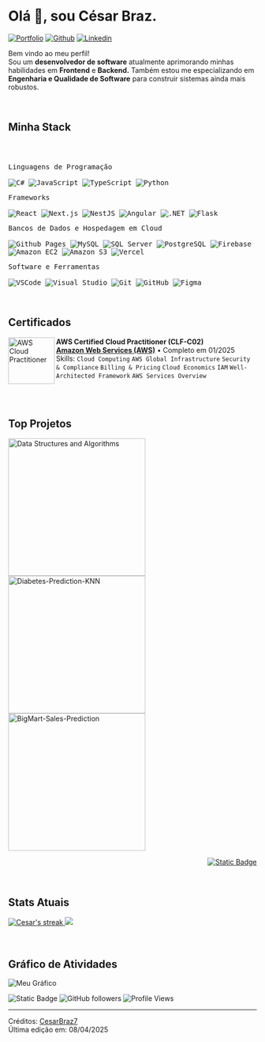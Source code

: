<h1>Olá 👋, sou César Braz.</h1>

<!-- links do cabeçalho -->
[![Portfolio](https://img.shields.io/badge/-Portfolio-red?style=flat&logo=appveyor&logoColor=white)](https://cesarbraz7.github.io/my-portfolio/)
[![Github](https://img.shields.io/badge/-Github-000?style=flat&logo=Github&logoColor=white)](https://github.com/CesarBraz7)
[![Linkedin](https://img.shields.io/badge/-LinkedIn-blue?style=flat&logo=Linkedin&logoColor=white)](https://www.linkedin.com/in/cesardsbraz/)



<!-- biografia -->
<p>Bem vindo ao meu perfil! </br> Sou um <b>desenvolvedor de software</b> atualmente aprimorando minhas habilidades em <b>Frontend</b> e <b>Backend.</b> Também estou me especializando em <b>Engenharia e Qualidade de Software</b> para construir sistemas ainda mais robustos.</p>

<!-- stack -->
</br>
<h2>Minha Stack</h2>

<div>
	<p style="display: inline-block;">
	<p>
		<kbd>
			<kbd>Linguagens de Programação</kbd>
			<br>
			<br>
			<img alt="C#" src="https://img.shields.io/badge/C%23-05122A?logo=csharp&style=flat">
      <img alt="JavaScript" src="https://img.shields.io/badge/JavaScript-05122A?logo=javascript&style=flat">
      <img alt="TypeScript" src="https://img.shields.io/badge/TypeScript-05122A?logo=typescript&style=flat">
      <img alt="Python" src="https://img.shields.io/badge/Python-05122A?style=flat&logo=python">
		</kbd>
	</p>
	<p>
		<kbd>
			<kbd>Frameworks</kbd>
			<br>
			<br>
			<img alt="React" src="https://img.shields.io/badge/React-05122A?logo=react&style=flat">
      <img alt="Next.js" src="https://img.shields.io/badge/Next.js-05122A?logo=next.js&style=flat">
      <img alt="NestJS" src="https://img.shields.io/badge/NestJS-05122A?logo=nestjs&style=flat">
      <img alt="Angular" src="https://img.shields.io/badge/Angular-05122A?logo=angular&style=flat">
      <img alt=".NET" src="https://img.shields.io/badge/.NET-05122A?logo=dotnet&style=flat">
      <img alt="Flask" src="https://img.shields.io/badge/Flask-05122A?logo=flask&style=flat">
		</kbd>
	</p>
	<p>
		<kbd>
			<kbd>Bancos de Dados e Hospedagem em Cloud</kbd>
			<br>
			<br>
			<img alt="Github Pages" src="https://img.shields.io/badge/Github%20Pages-05122A?style=flat&logo=Github">
			<img alt="MySQL" src="https://img.shields.io/badge/MySQL-05122A?logo=mysql&style=flat">
      <img alt="SQL Server" src="https://img.shields.io/badge/SQL%20Server-05122A?logo=microsoftsqlserver&style=flat">
      <img alt="PostgreSQL" src="https://img.shields.io/badge/PostgreSQL-05122A?logo=postgresql&style=flat">
      <img alt="Firebase" src="https://img.shields.io/badge/Firebase-05122A?logo=firebase&style=flat">
      <img alt="Amazon EC2" src="https://img.shields.io/badge/Amazon%20EC2-05122A?logo=amazonec2&style=flat">
      <img alt="Amazon S3" src="https://img.shields.io/badge/Amazon%20S3-05122A?logo=amazons3&style=flat">
      <img alt="Vercel" src="https://img.shields.io/badge/Vercel-05122A?logo=vercel&style=flat">
		</kbd>
	</p>
	<p>
		<kbd>
			<kbd>Software e Ferramentas</kbd>
			<br>
			<br>
			<img alt="VSCode" src="https://img.shields.io/badge/VSCode-05122A?logo=visualstudiocode&style=flat">
      <img alt="Visual Studio" src="https://img.shields.io/badge/Visual%20Studio-05122A?logo=visualstudio&style=flat">
      <img alt="Git" src="https://img.shields.io/badge/Git-05122A?logo=git&style=flat">
      <img alt="GitHub" src="https://img.shields.io/badge/GitHub-05122A?logo=github&style=flat">
      <img alt="Figma" src="https://img.shields.io/badge/Figma-05122A?logo=figma&style=flat">
		</kbd>
	</p>
    </p>
</div>


<!-- certificados -->
</br>
<h2>Certificados</h2>

[<img align="left" height="94px" width="94px" alt="AWS Cloud Practitioner" src="https://static-media.hotmart.com/vpsublBO6-c0oIL_GPKre5zLOCs=/600x600/filters:quality(100)/hotmart/checkout_custom/e9000907-6e74-43dd-88a1-b5162bbd4b29/qey58z0xo.png"/>](https://aws.amazon.com/certification/certified-cloud-practitioner/)
**AWS Certified Cloud Practitioner (CLF-C02)** \
[**Amazon Web Services (AWS)**](https://aws.amazon.com/certification/certified-cloud-practitioner/) • Completo em 01/2025\
Skills: `Cloud Computing` `AWS Global Infrastructure` `Security & Compliance` `Billing & Pricing`
`Cloud Economics` `IAM` `Well-Architected Framework` `AWS Services Overview`

<br>


<!-- lista de melhores projetos -->
</br>
<h2>Top Projetos</h2>
<p>
  <a href="https://github.com/CesarBraz7/desafio-02-aws-react"><img width="278" src="https://denvercoder1-github-readme-stats.vercel.app/api/pin/?username=CesarBraz7&repo=desafio-02-aws-react&theme=dark&bg_color=0D1017&title_color=E8EDF3&hide_border=false&icon_color=E8EDF3&show_icons=false&border_radius=0" alt="Data Structures and Algorithms"></a>
  <a href="https://github.com/CesarBraz7/client-management-app">
	  <img width="278" src="https://denvercoder1-github-readme-stats.vercel.app/api/pin/?username=CesarBraz7&repo=client-management-app&theme=dark&bg_color=0D1017&title_color=E8EDF3&hide_border=false&icon_color=E8EDF3&show_icons=false&border_radius=0" alt="Diabetes-Prediction-KNN"></a>
  <a href="https://github.com/CesarBraz7/framework-web-project">
	  <img width="278" src="https://denvercoder1-github-readme-stats.vercel.app/api/pin/?username=CesarBraz7&repo=framework-web-project&theme=dark&bg_color=0D1017&title_color=E8EDF3&hide_border=false&icon_color=E8EDF3&show_icons=false&border_radius=0" alt="BigMart-Sales-Prediction">
  </a>
  </br>

  
  </p>
  <p align="right">
    <a href="https://github.com/CesarBraz7?tab=repositories"><img alt="Static Badge" src="https://img.shields.io/badge/Todos%20os%20projetos.-05122A?style=flat-square"></a>
  </p>


<!-- card status atuais -->
</br>
<h2>Stats Atuais</h2>

<div>
<a href="https://github.com/CesarBraz7">
      <img alt="Cesar's streak" src="https://github-readme-streak-stats-9m8ugfa77-denvercoder1.vercel.app/?user=CesarBraz7&theme=monokai-metallian&border_radius=0&card_width=417&card_height=194&background=0D1017&fire=E8EDF3&currStreakNum=E8EDF3&sideNums=E8EDF3&currStreakLabel=E8EDF3&sideLabels=E8EDF3F0&dates=E8EDF3D5&ring=E8EDF3F0&card_width=400&card_height=195"/>
    </a>
  <a href="https://github.com/CesarBraz7">
<img src="https://github-readme-stats.vercel.app/api?username=CesarBraz7&show_icons=true&bg_color=0D1017&border_radius=0&text_color=E8EDF3D5&title_color=E8EDF3&icon_color=E8EDF3&hide_border=false&card_width=414&card_height=195"/>
    </a>
</div>



<!-- card grafico de atividades -->
</br>
</br>
<h2>Gráfico de Atividades</h2>

![Meu Gráfico](https://github-readme-activity-graph.vercel.app/graph?username=CesarBraz7&custom_title=Meu%20%20Gráfico%20de%20Atividades&bg_color=0d1017&color=e8edf3&line=e8edf3&point=e8edf3&area_color=FFFFFF&title_color=FFFFFF&area=true)


![Static Badge](https://img.shields.io/badge/Obrigado%20pela%20visita!-05122A)
![GitHub followers](https://img.shields.io/github/followers/CesarBraz7?style=flat&logo=github&color=05122A&labelColor=05122A)
![Profile Views](https://komarev.com/ghpvc/?username=CesarBraz7&style=flat&labelolor=05122A&color=05122A)

------
Créditos: [CesarBraz7](https://github.com/CesarBraz7) \
Última edição em: 08/04/2025
